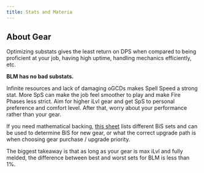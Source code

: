 ```yaml
---
title: Stats and Materia
---
```

## About Gear

Optimizing substats gives the least return on DPS when compared to being proficient at your job, having high uptime, handling mechanics efficiently, etc.

**BLM has no bad substats.**

Infinite resources and lack of damaging oGCDs makes Spell Speed a strong stat. More SpS can make the job feel smoother to play and make Fire Phases less strict. Aim for higher iLvl gear and get SpS to personal preference and comfort level. After that, worry about your performance rather than your gear.

If you need mathematical backing, [this sheet](https://docs.google.com/spreadsheets/d/1p_bF2q8xADYoCs0IrgKc7bIoGJYFF7YYhR6WJENc248/edit#gid=654212594) lists different BiS sets and can be used to determine BiS for new gear, or what the correct upgrade path is when choosing gear purchase / upgrade priority. 

The biggest takeaway is that as long as your gear is max iLvl and fully melded, the difference between best and worst sets for BLM is less than 1%.